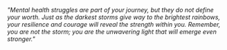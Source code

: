 *"Mental health struggles are part of your journey, but they do not define your worth. Just as the darkest storms give way to the brightest rainbows, your resilience and courage will reveal the strength within you. Remember, you are not the storm; you are the unwavering light that will emerge even stronger."*
